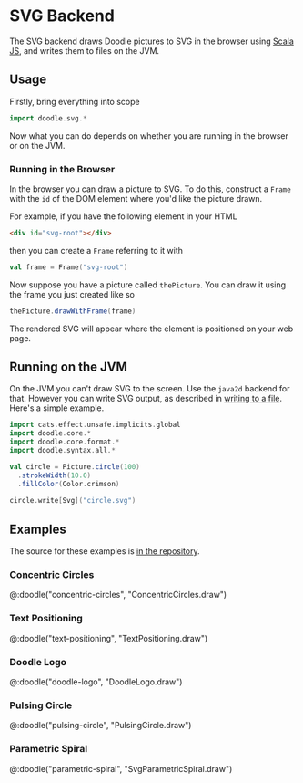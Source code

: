 # SVG Backend

The SVG backend draws Doodle pictures to SVG in the browser using [Scala JS](https://scala-js.org/), and writes them to files on the JVM.

## Usage

Firstly, bring everything into scope

```scala mdoc:silent
import doodle.svg.*
```

Now what you can do depends on whether you are running in the browser or on the JVM.


### Running in the Browser

In the browser you can draw a picture to SVG. To do this, construct a `Frame` with the `id` of the DOM element where you'd like the picture drawn.

For example, if you have the following element in your HTML

``` html
<div id="svg-root"></div>
```

then you can create a `Frame` referring to it with

``` scala mdoc:silent
val frame = Frame("svg-root")
```

Now suppose you have a picture called `thePicture`. You can draw it using the frame you just created like so

``` scala
thePicture.drawWithFrame(frame)
```

The rendered SVG will appear where the element is positioned on your web page.


## Running on the JVM

On the JVM you can't draw SVG to the screen. Use the `java2d` backend for that. However you can write SVG output, as described in [writing to a file](../pictures/writing.md). Here's a simple example.

```scala mdoc:compile-only
import cats.effect.unsafe.implicits.global
import doodle.core.*
import doodle.core.format.*
import doodle.syntax.all.*

val circle = Picture.circle(100)
  .strokeWidth(10.0)
  .fillColor(Color.crimson)
  
circle.write[Svg]("circle.svg")
```

## Examples

The source for these examples is [in the repository](https://github.com/creativescala/doodle-svg/tree/main/examples/src/main/scala).

### Concentric Circles
@:doodle("concentric-circles", "ConcentricCircles.draw")

### Text Positioning
@:doodle("text-positioning", "TextPositioning.draw")

### Doodle Logo
@:doodle("doodle-logo", "DoodleLogo.draw")

### Pulsing Circle
@:doodle("pulsing-circle", "PulsingCircle.draw")

### Parametric Spiral
@:doodle("parametric-spiral", "SvgParametricSpiral.draw")
